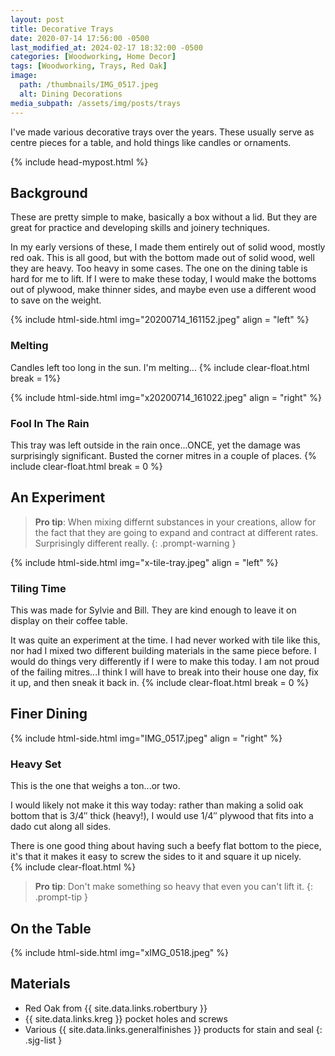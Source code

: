 ```yaml
---
layout: post
title: Decorative Trays
date: 2020-07-14 17:56:00 -0500
last_modified_at: 2024-02-17 18:32:00 -0500
categories: [Woodworking, Home Decor]
tags: [Woodworking, Trays, Red Oak]
image:
  path: /thumbnails/IMG_0517.jpeg
  alt: Dining Decorations
media_subpath: /assets/img/posts/trays
---
```


I've made various decorative trays over the years. These usually serve as centre pieces for a table, and hold things like candles or ornaments.

{% include head-mypost.html %}

## Background

These are pretty simple to make, basically a box without a lid. But they are great for practice and developing skills and joinery techniques.

In my early versions of these, I made them entirely out of solid wood, mostly red oak. This is all good, but with the bottom made out of solid wood, well they are heavy. Too heavy in some cases. The one on the dining table is hard for me to lift. If I were to make these today, I would make the bottoms out of plywood, make thinner sides, and maybe even use a different wood to save on the weight.

{% include html-side.html img="20200714_161152.jpeg" align = "left" %}

### Melting

Candles left too long in the sun. I'm melting...
{% include clear-float.html break = 1%}

{% include html-side.html img="x20200714_161022.jpeg" align = "right" %}

### Fool In The Rain

This tray was left outside in the rain once...ONCE, yet the damage was surprisingly significant. Busted the corner mitres in a couple of places.
{% include clear-float.html break = 0 %}

## An Experiment

> **Pro tip**: When mixing differnt substances in your creations, allow for the fact that they are going to expand and contract at different rates. Surprisingly different really.
{: .prompt-warning }

{% include html-side.html img="x-tile-tray.jpeg" align = "left" %}

### Tiling Time

This was made for Sylvie and Bill. They are kind enough to leave it on display on their coffee table.

It was quite an experiment at the time. I had never worked with tile like this, nor had I mixed two different building materials in the same piece before. I would do things very differently if I were to make this today. I am not proud of the failing mitres...I think I will have to break into their house one day, fix it up, and then sneak it back in.
{% include clear-float.html break = 0 %}

## Finer Dining

{% include html-side.html img="IMG_0517.jpeg" align = "right" %}

### Heavy Set

This is the one that weighs a ton...or two.

I would likely not make it this way today: rather than making a solid oak bottom that is 3/4&Prime; thick (heavy!), I would use 1/4&Prime; plywood that fits into a dado cut along all sides.

There is one good thing about having such a beefy flat bottom to the piece, it's that it makes it easy to screw the sides to it and square it up nicely.  
{% include clear-float.html %}

> **Pro tip**: Don't make something so heavy that even you can't lift it.
{: .prompt-tip }

## On the Table

{% include html-side.html img="xIMG_0518.jpeg" %}

## Materials

- Red Oak from {{ site.data.links.robertbury }}
- {{ site.data.links.kreg }} pocket holes and screws
- Various {{ site.data.links.generalfinishes }} products for stain and seal
  {: .sjg-list }
